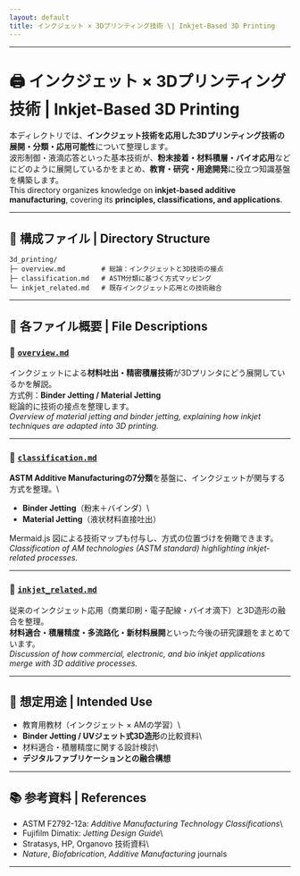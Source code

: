 ```yaml
---
layout: default
title: インクジェット × 3Dプリンティング技術 \| Inkjet-Based 3D Printing
---
```


---

# 🖨️ **インクジェット × 3Dプリンティング技術** \| **Inkjet-Based 3D Printing**

本ディレクトリでは、**インクジェット技術を応用した3Dプリンティング技術の展開・分類・応用可能性**について整理します。\
波形制御・液滴応答といった基本技術が、**粉末接着・材料積層・バイオ応用**などにどのように展開しているかをまとめ、**教育・研究・用途開発**に役立つ知識基盤を構築します。\
This directory organizes knowledge on **inkjet-based additive
manufacturing**, covering its **principles, classifications, and
applications**.

------------------------------------------------------------------------

## 📂 **構成ファイル** \| **Directory Structure**

``` plaintext
3d_printing/
├─ overview.md         # 総論：インクジェットと3D技術の接点
├─ classification.md   # ASTM分類に基づく方式マッピング
└─ inkjet_related.md   # 既存インクジェット応用との技術融合
```

------------------------------------------------------------------------

## 🧭 **各ファイル概要** \| **File Descriptions**

### 🔹 [`overview.md`](./overview.md)

インクジェットによる**材料吐出・精密積層技術**が3Dプリンタにどう展開しているかを解説。\
方式例：**Binder Jetting / Material Jetting**\
総論的に技術の接点を整理します。\
*Overview of material jetting and binder jetting, explaining how inkjet
techniques are adapted into 3D printing.*

------------------------------------------------------------------------

### 🔹 [`classification.md`](./classification.md)

**ASTM Additive
Manufacturingの7分類**を基盤に、インクジェットが関与する方式を整理。\
- **Binder Jetting**（粉末＋バインダ）\
- **Material Jetting**（液状材料直接吐出）

Mermaid.js 図による技術マップも付与し、方式の位置づけを俯瞰できます。\
*Classification of AM technologies (ASTM standard) highlighting
inkjet-related processes.*

------------------------------------------------------------------------

### 🔹 [`inkjet_related.md`](./inkjet_related.md)

従来のインクジェット応用（商業印刷・電子配線・バイオ滴下）と3D造形の融合を整理。\
**材料適合・積層精度・多流路化・新材料展開**といった今後の研究課題をまとめています。\
*Discussion of how commercial, electronic, and bio inkjet applications
merge with 3D additive processes.*

------------------------------------------------------------------------

## 🎯 **想定用途** \| **Intended Use**

-   教育用教材（インクジェット × AMの学習）\
-   **Binder Jetting / UVジェット式3D造形**の比較資料\
-   材料適合・積層精度に関する設計検討\
-   **デジタルファブリケーションとの融合構想**

------------------------------------------------------------------------

## 📚 **参考資料** \| **References**

-   ASTM F2792-12a: *Additive Manufacturing Technology Classifications*\
-   Fujifilm Dimatix: *Jetting Design Guide*\
-   Stratasys, HP, Organovo 技術資料\
-   *Nature*, *Biofabrication*, *Additive Manufacturing* journals

------------------------------
